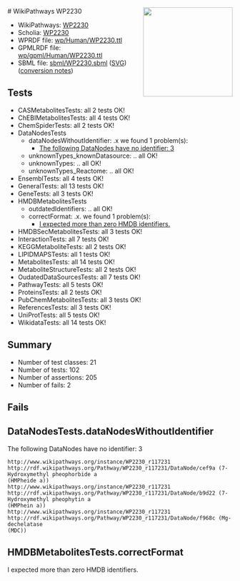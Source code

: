 <img style="float: right; width: 200px" src="../logo.png" />
# WikiPathways WP2230

* WikiPathways: [WP2230](https://identifiers.org/wikipathways:WP2230)
* Scholia: [WP2230](https://scholia.toolforge.org/wikipathways/WP2230)
* WPRDF file: [wp/Human/WP2230.ttl](../wp/Human/WP2230.ttl)
* GPMLRDF file: [wp/gpml/Human/WP2230.ttl](../wp/gpml/Human/WP2230.ttl)
* SBML file: [sbml/WP2230.sbml](../sbml/WP2230.sbml) ([SVG](../sbml/WP2230.svg)) ([conversion notes](../sbml/WP2230.txt))

## Tests
* CASMetabolitesTests: all 2 tests OK!
* ChEBIMetabolitesTests: all 4 tests OK!
* ChemSpiderTests: all 2 tests OK!
* DataNodesTests
    * dataNodesWithoutIdentifier: .x we found 1 problem(s):
        * [The following DataNodes have no identifier: 3](#d2d32fa2)
    * unknownTypes_knownDatasource: .. all OK!
    * unknownTypes: .. all OK!
    * unknownTypes_Reactome: .. all OK!
* EnsemblTests: all 4 tests OK!
* GeneralTests: all 13 tests OK!
* GeneTests: all 3 tests OK!
* HMDBMetabolitesTests
    * outdatedIdentifiers: .. all OK!
    * correctFormat: .x. we found 1 problem(s):
        * [I expected more than zero HMDB identifiers.](#ad154c1e)
* HMDBSecMetabolitesTests: all 3 tests OK!
* InteractionTests: all 7 tests OK!
* KEGGMetaboliteTests: all 2 tests OK!
* LIPIDMAPSTests: all 1 tests OK!
* MetabolitesTests: all 14 tests OK!
* MetaboliteStructureTests: all 2 tests OK!
* OudatedDataSourcesTests: all 7 tests OK!
* PathwayTests: all 5 tests OK!
* ProteinsTests: all 2 tests OK!
* PubChemMetabolitesTests: all 3 tests OK!
* ReferencesTests: all 3 tests OK!
* UniProtTests: all 5 tests OK!
* WikidataTests: all 14 tests OK!


## Summary

* Number of test classes: 21
* Number of tests: 102
* Number of assertions: 205
* Number of fails: 2

## Fails

<a name="d2d32fa2" />

## DataNodesTests.dataNodesWithoutIdentifier

The following DataNodes have no identifier: 3
```
http://www.wikipathways.org/instance/WP2230_r117231 http://rdf.wikipathways.org/Pathway/WP2230_r117231/DataNode/cef9a (7-Hydroxymethyl pheophorbide a
(HMPheide a))
http://www.wikipathways.org/instance/WP2230_r117231 http://rdf.wikipathways.org/Pathway/WP2230_r117231/DataNode/b9d22 (7-Hydroxymethyl pheophytin a
(HMPhein a))
http://www.wikipathways.org/instance/WP2230_r117231 http://rdf.wikipathways.org/Pathway/WP2230_r117231/DataNode/f968c (Mg-dechelatase
(MDC))
```

<a name="ad154c1e" />

## HMDBMetabolitesTests.correctFormat

I expected more than zero HMDB identifiers.

